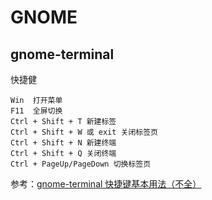 # GNOME


## gnome-terminal

快捷健

```shell
Win  打开菜单
F11  全屏切换
Ctrl + Shift + T 新建标签
Ctrl + Shift + W 或 exit 关闭标签页
Ctrl + Shift + N 新建终端
Ctrl + Shift + Q 关闭终端
Ctrl + PageUp/PageDown 切换标签页

```

参考：[gnome-terminal 快捷键基本用法（不全）](http://blog.csdn.net/atupal/article/details/8586429)



